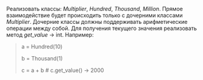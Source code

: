Реализовать классы: *Multiplier*, *Hundred*, *Thousand*, *Million*.
Прямое взаимодействие будет происходить только с дочерними классами *Multiplier*.
Дочерние классы должны поддерживать арифметические операции между собой. Для получения текущего 
значения реализовать метод *get_value* -> int.
Например:
> a = Hundred(10)
> 
> b = Thousand(1)
>
> c = a + b  # c.get_value() -> 2000

